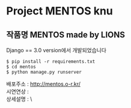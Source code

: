 # Project MENTOS knu
## 작품명 MENTOS made by LIONS

Django == 3.0 version에서 개발되었습니다

    $ pip install -r requirements.txt
    $ cd mentos
    $ python manage.py runserver

배포주소 : http://mentos.o-r.kr/ \
시연연상 : \
상세설명 : \
